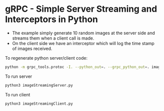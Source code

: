 # gRPC - Simple Server Streaming and Interceptors in Python

- The example simply generate 10 random images at the server side and streams them when a client call is made. 
- On the client side we have an interceptor which will log the time stamp of images received.

To regenerate python server/client code:

```bash
python -m grpc_tools.protoc -I. --python_out=. --grpc_python_out=. image_transfer.proto
```

To run server
```bash
python3 imageStreamingServer.py
```

To run client
```bash
python3 imageStreamingClient.py
```
